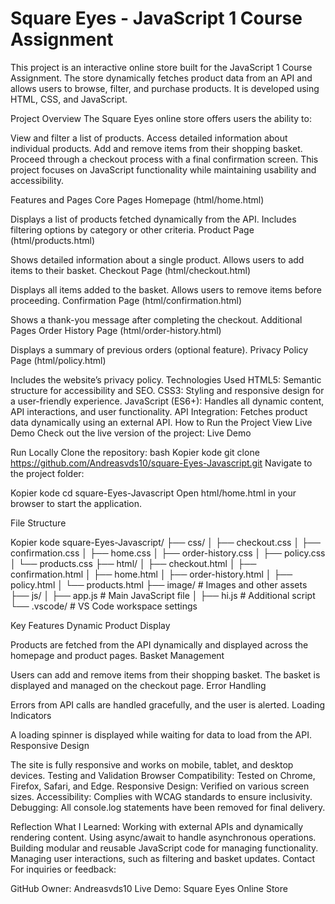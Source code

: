 #  Square Eyes - JavaScript 1 Course Assignment
This project is an interactive online store built for the JavaScript 1 Course Assignment. The store dynamically fetches product data from an API and allows users to browse, filter, and purchase products. It is developed using HTML, CSS, and JavaScript.

Project Overview
The Square Eyes online store offers users the ability to:

View and filter a list of products.
Access detailed information about individual products.
Add and remove items from their shopping basket.
Proceed through a checkout process with a final confirmation screen.
This project focuses on JavaScript functionality while maintaining usability and accessibility.

Features and Pages
Core Pages
Homepage (html/home.html)

Displays a list of products fetched dynamically from the API.
Includes filtering options by category or other criteria.
Product Page (html/products.html)

Shows detailed information about a single product.
Allows users to add items to their basket.
Checkout Page (html/checkout.html)

Displays all items added to the basket.
Allows users to remove items before proceeding.
Confirmation Page (html/confirmation.html)

Shows a thank-you message after completing the checkout.
Additional Pages
Order History Page (html/order-history.html)

Displays a summary of previous orders (optional feature).
Privacy Policy Page (html/policy.html)

Includes the website’s privacy policy.
Technologies Used
HTML5: Semantic structure for accessibility and SEO.
CSS3: Styling and responsive design for a user-friendly experience.
JavaScript (ES6+): Handles all dynamic content, API interactions, and user functionality.
API Integration: Fetches product data dynamically using an external API.
How to Run the Project
View Live Demo
Check out the live version of the project: Live Demo

Run Locally
Clone the repository:
bash
Kopier kode
git clone https://github.com/Andreasvds10/square-Eyes-Javascript.git
Navigate to the project folder:


Kopier kode
cd square-Eyes-Javascript
Open html/home.html in your browser to start the application.

File Structure

Kopier kode
square-Eyes-Javascript/
├── css/
│   ├── checkout.css
│   ├── confirmation.css
│   ├── home.css
│   ├── order-history.css
│   ├── policy.css
│   └── products.css
├── html/
│   ├── checkout.html
│   ├── confirmation.html
│   ├── home.html
│   ├── order-history.html
│   ├── policy.html
│   └── products.html
├── image/               # Images and other assets
├── js/
│   ├── app.js           # Main JavaScript file
│   ├── hi.js            # Additional script
└── .vscode/             # VS Code workspace settings


Key Features
Dynamic Product Display

Products are fetched from the API dynamically and displayed across the homepage and product pages.
Basket Management

Users can add and remove items from their shopping basket.
The basket is displayed and managed on the checkout page.
Error Handling

Errors from API calls are handled gracefully, and the user is alerted.
Loading Indicators

A loading spinner is displayed while waiting for data to load from the API.
Responsive Design

The site is fully responsive and works on mobile, tablet, and desktop devices.
Testing and Validation
Browser Compatibility: Tested on Chrome, Firefox, Safari, and Edge.
Responsive Design: Verified on various screen sizes.
Accessibility: Complies with WCAG standards to ensure inclusivity.
Debugging: All console.log statements have been removed for final delivery.

Reflection
What I Learned:
Working with external APIs and dynamically rendering content.
Using async/await to handle asynchronous operations.
Building modular and reusable JavaScript code for managing functionality.
Managing user interactions, such as filtering and basket updates.
Contact
For inquiries or feedback:

GitHub Owner: Andreasvds10
Live Demo: Square Eyes Online Store

